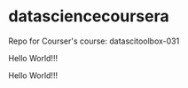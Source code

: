 # datasciencecoursera
Repo for Courser's course: datascitoolbox-031 

Hello World!!!

Hello World!!!
